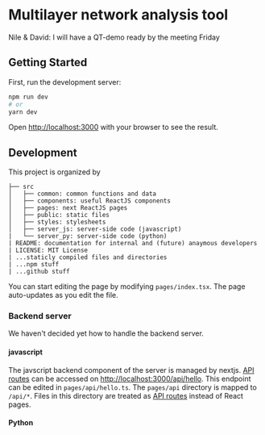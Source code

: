 # Multilayer network analysis tool

Nile & David: I will have a QT-demo ready by the meeting Friday

## Getting Started

First, run the development server:

```bash
npm run dev
# or
yarn dev
```

Open [http://localhost:3000](http://localhost:3000) with your browser to see the result.

## Development

This project is organized by
```
├── src
│   ├── common: common functions and data
│   ├── components: useful ReactJS components
│   ├── pages: next ReactJS pages
│   ├── public: static files
│   ├── styles: stylesheets
│   ├── server_js: server-side code (javascript)
|   └── server_py: server-side code (python)
| README: documentation for internal and (future) anaymous developers
| LICENSE: MIT License 
| ...staticly compiled files and directories
| ...npm stuff
| ...github stuff
```

You can start editing the page by modifying `pages/index.tsx`. The page auto-updates as you edit the file.

### Backend server

We haven't decided yet how to handle the backend server.

#### javascript

The javscript backend component of the server is managed by nextjs. [API routes](https://nextjs.org/docs/api-routes/introduction) can be accessed on [http://localhost:3000/api/hello](http://localhost:3000/api/hello). This endpoint can be edited in `pages/api/hello.ts`. The `pages/api` directory is mapped to `/api/*`. Files in this directory are treated as [API routes](https://nextjs.org/docs/api-routes/introduction) instead of React pages.

#### Python

